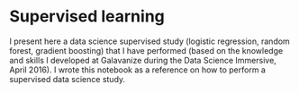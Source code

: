 # Supervised learning

I present here a data science supervised study (logistic regression, random forest, gradient boosting) that I have performed (based on the knowledge and skills I developed at Galavanize during the Data Science Immersive, April 2016). I wrote this notebook as a reference on how to perform a supervised data science study. 